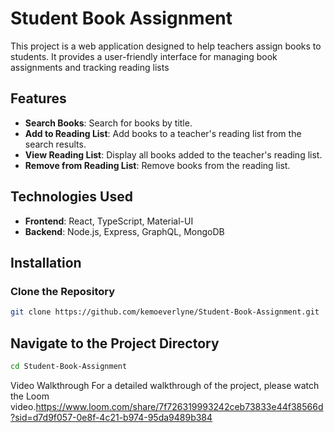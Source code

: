 # Student Book Assignment

This project is a web application designed to help teachers assign books to students. It provides a user-friendly interface for managing book assignments and tracking reading lists

## Features

- **Search Books**: Search for books by title.
- **Add to Reading List**: Add books to a teacher's reading list from the search results.
- **View Reading List**: Display all books added to the teacher's reading list.
- **Remove from Reading List**: Remove books from the reading list.

## Technologies Used

- **Frontend**: React, TypeScript, Material-UI
- **Backend**: Node.js, Express, GraphQL, MongoDB

## Installation

### Clone the Repository

```sh
git clone https://github.com/kemoeverlyne/Student-Book-Assignment.git
```

## Navigate to the Project Directory

```sh
cd Student-Book-Assignment
```
Video Walkthrough
For a detailed walkthrough of the project, please watch the Loom video.https://www.loom.com/share/7f726319993242ceb73833e44f38566d?sid=d7d9f057-0e8f-4c21-b974-95da9489b384

